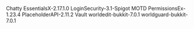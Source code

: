 
Chatty
EssentialsX-2.17.1.0
LoginSecurity-3.1-Spigot
MOTD
PermissionsEx-1.23.4
PlaceholderAPI-2.11.2
Vault
worldedit-bukkit-7.0.1
worldguard-bukkit-7.0.1
